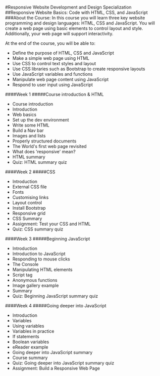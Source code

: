 #Responsive Website Development and Design Specialization
##Responsive Website Basics: Code with HTML, CSS, and JavaScript
###About the Course:
In this course you will learn three key website programming and design languages: HTML, CSS and JavaScript. You will create a web page using basic elements to control layout and style.  Additionally, your web page will support interactivity. 

At the end of the course, you will be able to:
- Define the purpose of HTML, CSS and JavaScript
- Make a simple web page using HTML
- Use CSS to control text styles and layout
- Use CSS libraries such as Bootstrap to create responsive layouts
- Use JavaScript variables and functions
- Manipulate web page content using JavaScript
- Respond to user input using JavaScript

####Week 1 
#####Course introduction & HTML
- Course introduction
- Introduction
- Web basics
- Set up the dev environment
- Write some HTML
- Build a Nav bar
- Images and lists
- Properly structured documents
- The World's first web page revisited
- What does 'responsive' mean?
- HTML summary
- Quiz: HTML summary quiz

####Week 2
#####CSS
- Introduction
- External CSS file
- Fonts
- Customising links
- Layout control
- Install Bootstrap
- Responsive grid
- CSS Summary
- Assignment: Test your CSS and HTML
- Quiz: CSS summary quiz

####Week 3
#####Beginning JavaScript
- Introduction
- Introduction to JavaScript
- Responding to mouse clicks
- The Console
- Manipulating HTML elements
- Script tag
- Anonymous functions
- Image gallery example
- Summary
- Quiz: Beginning JavaScript summary quiz

####Week 4
#####Going deeper into JavaScript
- Introduction
- Variables
- Using variables
- Variables in practice
- If statements
- Boolean variables
- eReader example
- Going deeper into JavaScript summary
- Course summary
- Quiz: Going deeper into JavaScript summary quiz
- Assignment: Build a Responsive Web Page